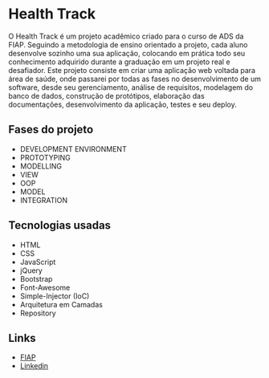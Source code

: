 # Health Track

O Health Track é um projeto acadêmico criado para o curso de ADS da FIAP. Seguindo a metodologia de ensino orientado a projeto, cada aluno desenvolve sozinho uma sua aplicação, colocando em prática todo seu conhecimento adquirido durante a graduação em um projeto real e desafiador. Este projeto consiste em criar uma aplicação web voltada para área de saúde, onde passarei por todas as fases no desenvolvimento de um software, desde seu gerenciamento, análise de requisitos, modelagem do banco de dados, construção de protótipos, elaboração das documentações, desenvolvimento da aplicação, testes e seu deploy.

## <a name="Fases"></a>Fases do projeto

* DEVELOPMENT ENVIRONMENT
* PROTOTYPING
* MODELLING
* VIEW
* OOP 
* MODEL
* INTEGRATION

## Tecnologias usadas

* HTML
* CSS
* JavaScript
* jQuery
* Bootstrap
* Font-Awesome
* Simple-Injector (IoC)
* Arquitetura em Camadas
* Repository

## Links 

* [FIAP](https://www.fiap.com.br/) 
* [Linkedin](https://www.linkedin.com/in/daniel-silva-852306ab/)
